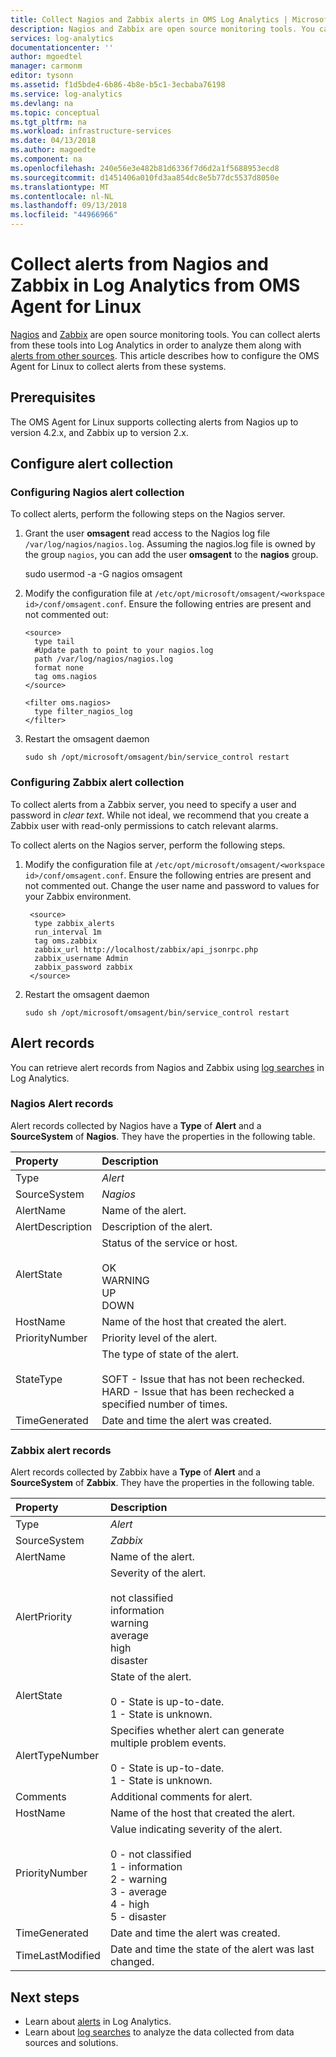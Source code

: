 ```yaml
---
title: Collect Nagios and Zabbix alerts in OMS Log Analytics | Microsoft Docs
description: Nagios and Zabbix are open source monitoring tools. You can collect alerts from these tools into Log Analytics in order to analyze them along with alerts from other sources.  This article describes how to configure the OMS Agent for Linux to collect alerts from these systems.
services: log-analytics
documentationcenter: ''
author: mgoedtel
manager: carmonm
editor: tysonn
ms.assetid: f1d5bde4-6b86-4b8e-b5c1-3ecbaba76198
ms.service: log-analytics
ms.devlang: na
ms.topic: conceptual
ms.tgt_pltfrm: na
ms.workload: infrastructure-services
ms.date: 04/13/2018
ms.author: magoedte
ms.component: na
ms.openlocfilehash: 240e56e3e482b81d6336f7d6d2a1f5688953ecd8
ms.sourcegitcommit: d1451406a010fd3aa854dc8e5b77dc5537d8050e
ms.translationtype: MT
ms.contentlocale: nl-NL
ms.lasthandoff: 09/13/2018
ms.locfileid: "44966966"
---
```

# <a name="collect-alerts-from-nagios-and-zabbix-in-log-analytics-from-oms-agent-for-linux"></a>Collect alerts from Nagios and Zabbix in Log Analytics from OMS Agent for Linux 
[Nagios](https://www.nagios.org/) and [Zabbix](http://www.zabbix.com/) are open source monitoring tools. You can collect alerts from these tools into Log Analytics in order to analyze them along with [alerts from other sources](log-analytics-alerts.md).  This article describes how to configure the OMS Agent for Linux to collect alerts from these systems.
 
## <a name="prerequisites"></a>Prerequisites
The OMS Agent for Linux supports collecting alerts from Nagios up to version 4.2.x, and Zabbix up to version 2.x.

## <a name="configure-alert-collection"></a>Configure alert collection

### <a name="configuring-nagios-alert-collection"></a>Configuring Nagios alert collection
To collect alerts, perform the following steps on the Nagios server.

1. Grant the user **omsagent** read access to the Nagios log file `/var/log/nagios/nagios.log`. Assuming the nagios.log file is owned by the group `nagios`, you can add the user **omsagent** to the **nagios** group. 

    sudo usermod -a -G nagios omsagent

2.  Modify the configuration file at `/etc/opt/microsoft/omsagent/<workspace id>/conf/omsagent.conf`. Ensure the following entries are present and not commented out:  

        <source>  
          type tail  
          #Update path to point to your nagios.log  
          path /var/log/nagios/nagios.log  
          format none  
          tag oms.nagios  
        </source>  
      
        <filter oms.nagios>  
          type filter_nagios_log  
        </filter>  

3. Restart the omsagent daemon

    ```
    sudo sh /opt/microsoft/omsagent/bin/service_control restart
    ```

### <a name="configuring-zabbix-alert-collection"></a>Configuring Zabbix alert collection
To collect alerts from a Zabbix server, you need to specify a user and password in *clear text*.  While not ideal, we recommend that you create a Zabbix user with read-only permissions to catch relevant alarms.

To collect alerts on the Nagios server, perform the following steps.

1. Modify the configuration file at `/etc/opt/microsoft/omsagent/<workspace id>/conf/omsagent.conf`. Ensure the following entries are present and not commented out.  Change the user name and password to values for your Zabbix environment.

        <source>
         type zabbix_alerts
         run_interval 1m
         tag oms.zabbix
         zabbix_url http://localhost/zabbix/api_jsonrpc.php
         zabbix_username Admin
         zabbix_password zabbix
        </source>

2. Restart the omsagent daemon

    `sudo sh /opt/microsoft/omsagent/bin/service_control restart`


## <a name="alert-records"></a>Alert records
You can retrieve alert records from Nagios and Zabbix using [log searches](log-analytics-log-searches.md) in Log Analytics.

### <a name="nagios-alert-records"></a>Nagios Alert records

Alert records collected by Nagios have a **Type** of **Alert** and a **SourceSystem** of **Nagios**.  They have the properties in the following table.

| Property | Description |
|:--- |:--- |
| Type |*Alert* |
| SourceSystem |*Nagios* |
| AlertName |Name of the alert. |
| AlertDescription | Description of the alert. |
| AlertState | Status of the service or host.<br><br>OK<br>WARNING<br>UP<br>DOWN |
| HostName | Name of the host that created the alert. |
| PriorityNumber | Priority level of the alert. |
| StateType | The type of state of the alert.<br><br>SOFT - Issue that has not been rechecked.<br>HARD - Issue that has been rechecked a specified number of times.  |
| TimeGenerated |Date and time the alert was created. |


### <a name="zabbix-alert-records"></a>Zabbix alert records
Alert records collected by Zabbix have a **Type** of **Alert** and a **SourceSystem** of **Zabbix**.  They have the properties in the following table.

| Property | Description |
|:--- |:--- |
| Type |*Alert* |
| SourceSystem |*Zabbix* |
| AlertName | Name of the alert. |
| AlertPriority | Severity of the alert.<br><br>not classified<br>information<br>warning<br>average<br>high<br>disaster  |
| AlertState | State of the alert.<br><br>0 - State is up-to-date.<br>1 - State is unknown.  |
| AlertTypeNumber | Specifies whether alert can generate multiple problem events.<br><br>0 - State is up-to-date.<br>1 - State is unknown.    |
| Comments | Additional comments for alert. |
| HostName | Name of the host that created the alert. |
| PriorityNumber | Value indicating severity of the alert.<br><br>0 - not classified<br>1 - information<br>2 - warning<br>3 - average<br>4 - high<br>5 - disaster |
| TimeGenerated |Date and time the alert was created. |
| TimeLastModified |Date and time the state of the alert was last changed. |


## <a name="next-steps"></a>Next steps
* Learn about [alerts](log-analytics-alerts.md) in Log Analytics.
* Learn about [log searches](log-analytics-log-searches.md) to analyze the data collected from data sources and solutions. 
